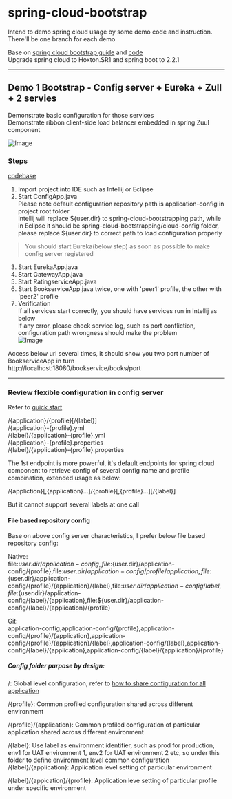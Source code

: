 # spring-cloud-bootstrap

Intend to demo spring cloud usage by some demo code and instruction. There'll be one branch for each demo

Base on [spring cloud bootstrap guide](https://www.baeldung.com/spring-cloud-bootstrapping "spring cloud bootstrap guide") and [code](https://github.com/eugenp/tutorials/tree/master/spring-cloud/spring-cloud-bootstrap "code")  
Upgrade spring cloud to Hoxton.SR1 and spring boot to 2.2.1  

------------


## Demo 1 Bootstrap - Config server + Eureka + Zull + 2 servies
Demonstrate basic configuration for those services  
Demonstrate ribbon client-side load balancer embedded in spring Zuul component 

![Image](http://i2.tiimg.com/710524/f1da4ac7f3227c1b.jpg)<br/>


### Steps
[codebase](https://github.com/qqjianyue/spring-cloud-bootstrap/tree/bootstrap "codebase")
1. Import project into IDE such as Intellij or Eclipse  
2. Start ConfigApp.java  
Please note default configuration repository path is application-config in project root folder  
Intellij will replace ${user.dir} to spring-cloud-bootstrapping path, while in Eclipse it should be spring-cloud-bootstrapping/cloud-config folder, please replace ${user.dir} to correct path to load configuration properly  

>You should start Eureka(below step) as soon as possible to make config server registered  
 
3. Start EurekaApp.java  
4. Start GatewayApp.java  
5. Start RatingserviceApp.java  
6. Start BookserviceApp.java twice, one with 'peer1' profile, the other with 'peer2' profile  
7. Verification  
If all services start correctly, you should have services run in Intellij as below  
If any error, please check service log, such as port confliction, configuration path wrongness should make the problem  
![Image](http://i1.fuimg.com/710524/3ce3f9c33a2f8d19.png)  

Access below url several times, it should show you two port number of BookserviceApp in turn   
http://localhost:18080/bookservice/books/port  

------------


### Review flexible configuration in config server
Refer to [quick start](https://cloud.spring.io/spring-cloud-config/reference/html/#_quick_start "quick start")  

/{application}/{profile}[/{label}]  
/{application}-{profile}.yml  
/{label}/{application}-{profile}.yml  
/{application}-{profile}.properties  
/{label}/{application}-{profile}.properties  

The 1st endpoint is more powerful, it's default endpoints for spring cloud component to retrieve config of several config name and profile combination, extended usage as below:  

/{appliction}[,{application}...]/{profile}[,{profile}...][/{label}]

But it cannot support several labels at one call
#### File based repository config
Base on above config server characteristics, I prefer below file based repository config:  

Native:  
file:${user.dir}/application-config,file:${user.dir}/application-config/{profile},file:${user.dir}/application-config/{profile}/{application},file:${user.dir}/application-config/{profile}/{application}/{label},file:${user.dir}/application-config/{label},file:${user.dir}/application-config/{label}/{application},file:${user.dir}/application-config/{label}/{application}/{profile}  

Git:  
application-config,application-config/{profile},application-config/{profile}/{application},application-config/{profile}/{application}/{label},application-config/{label},application-config/{label}/{application},application-config/{label}/{application}/{profile}  

##### Config folder purpose by design:  
/: Global level configuration, refer to [how to share configuration for all application](https://cloud.spring.io/spring-cloud-config/reference/html/#_sharing_configuration_with_all_applications "how to share configuration for all application")  
  
/{profile}: Common profiled configuration shared across different environment  

/{profile}/{application}: Common profiled configuration of particular application shared across different environment 
 
/{label}:  Use label as environment identifier, such as prod for production, env1 for UAT environment 1, env2 for UAT 
environment 2 etc, so under this folder to define environment level common configuration  
/{label}/{application}: Application level setting of particular environment  

/{label}/{appication}/{profile}: Application leve setting of particular profile under specific environment